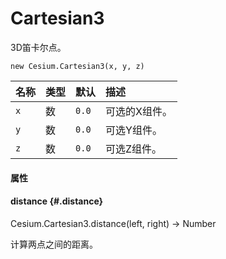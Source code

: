 # Cartesian3

3D笛卡尔点。

```
new Cesium.Cartesian3(x, y, z)
```

| 名称 | 类型 | 默认 | 描述 |
| :--- | :--- | :--- | :--- |
| `x` | 数 | `0.0` | 可选的X组件。 |
| `y` | 数 | `0.0` | 可选Y组件。 |
| `z` | 数 | `0.0` | 可选Z组件。 |

#### 属性

#### distance {#.distance}

Cesium.Cartesian3.distance\(left, right\) → Number

计算两点之间的距离。

